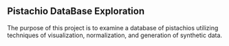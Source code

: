 ## Pistachio DataBase Exploration
The purpose of this project is to examine a database of pistachios utilizing techniques of visualization, normalization, and generation of synthetic data.